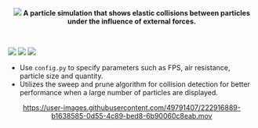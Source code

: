 <div align="center">
  
<img src="https://user-images.githubusercontent.com/49791407/222856522-04496a95-4895-42b9-bc38-b15c2db1bde3.png"></img>
**A particle simulation that shows elastic collisions between particles under the influence of external forces.**

</div>

<br>

![](https://img.shields.io/badge/Python-3776AB?style=flat&logo=python&logoColor=blue&color=white) 
![](https://img.shields.io/tokei/lines/github/AJM432/Particle-Simulation) 
![](https://img.shields.io/github/repo-size/AJM432/Particle-Simulation?style=flat)


- Use `config.py` to specify parameters such as FPS, air resistance, particle size and quantity.
- Utilizes the sweep and prune algorithm for collision detection for better performance when a large number of particles are displayed.

<div align="center">

https://user-images.githubusercontent.com/49791407/222916889-b1638585-0d55-4c89-bed8-6b90060c8eab.mov

</div>
